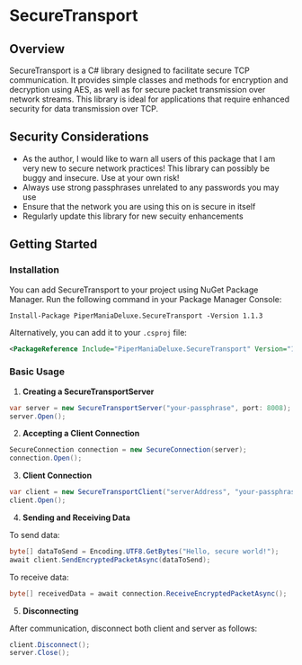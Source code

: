 # SecureTransport

## Overview

SecureTransport is a C# library designed to facilitate secure TCP communication. It provides simple classes and methods for encryption and decryption using AES, as well as for secure packet transmission over network streams. This library is ideal for applications that require enhanced security for data transmission over TCP.

## Security Considerations
- As the author, I would like to warn all users of this package that I am very new to secure network practices! This library can possibly be buggy and insecure. Use at your own risk!
- Always use strong passphrases unrelated to any passwords you may use
- Ensure that the network you are using this on is secure in itself
- Regularly update this library for new secuity enhancements

## Getting Started

### Installation

You can add SecureTransport to your project using NuGet Package Manager. Run the following command in your Package Manager Console:

```
Install-Package PiperManiaDeluxe.SecureTransport -Version 1.1.3
```

Alternatively, you can add it to your `.csproj` file:

```xml
<PackageReference Include="PiperManiaDeluxe.SecureTransport" Version="1.1.3" />
```

### Basic Usage

1. **Creating a SecureTransportServer**

```csharp
var server = new SecureTransportServer("your-passphrase", port: 8008);
server.Open();
```

2. **Accepting a Client Connection**

```csharp
SecureConnection connection = new SecureConnection(server);
connection.Open();
```

3. **Client Connection**

```csharp
var client = new SecureTransportClient("serverAddress", "your-passphrase", port: 8008);
client.Open();
```

4. **Sending and Receiving Data**

To send data:

```csharp
byte[] dataToSend = Encoding.UTF8.GetBytes("Hello, secure world!");
await client.SendEncryptedPacketAsync(dataToSend);
```

To receive data:

```csharp
byte[] receivedData = await connection.ReceiveEncryptedPacketAsync();
```

5. **Disconnecting**

After communication, disconnect both client and server as follows:

```csharp
client.Disconnect();
server.Close();
```
